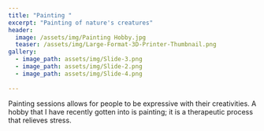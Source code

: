 ```yaml
---
title: "Painting "
excerpt: "Painting of nature's creatures"
header:
  image: /assets/img/Painting Hobby.jpg
  teaser: /assets/img/Large-Format-3D-Printer-Thumbnail.png
gallery:
  - image_path: assets/img/Slide-3.png
  - image_path: assets/img/Slide-2.png
  - image_path: assets/img/Slide-4.png
   
---
```


Painting sessions allows for people to be expressive with their creativities. A hobby that I have recently gotten into is painting; it is a therapeutic process that relieves stress.
